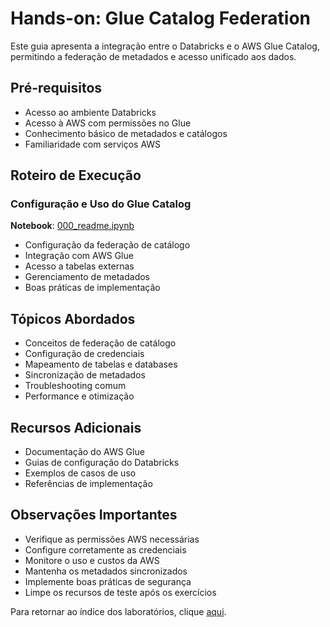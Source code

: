 # Hands-on: Glue Catalog Federation

Este guia apresenta a integração entre o Databricks e o AWS Glue Catalog, permitindo a federação de metadados e acesso unificado aos dados.

## Pré-requisitos
- Acesso ao ambiente Databricks
- Acesso à AWS com permissões no Glue
- Conhecimento básico de metadados e catálogos
- Familiaridade com serviços AWS

## Roteiro de Execução

### Configuração e Uso do Glue Catalog
**Notebook**: <a href="$./Glue_catalog_federation/000_readme.ipynb">000_readme.ipynb</a>
- Configuração da federação de catálogo
- Integração com AWS Glue
- Acesso a tabelas externas
- Gerenciamento de metadados
- Boas práticas de implementação

## Tópicos Abordados
- Conceitos de federação de catálogo
- Configuração de credenciais
- Mapeamento de tabelas e databases
- Sincronização de metadados
- Troubleshooting comum
- Performance e otimização

## Recursos Adicionais
- Documentação do AWS Glue
- Guias de configuração do Databricks
- Exemplos de casos de uso
- Referências de implementação

## Observações Importantes
- Verifique as permissões AWS necessárias
- Configure corretamente as credenciais
- Monitore o uso e custos da AWS
- Mantenha os metadados sincronizados
- Implemente boas práticas de segurança
- Limpe os recursos de teste após os exercícios

Para retornar ao índice dos laboratórios, clique <a href="$./README.md">aqui</a>. 